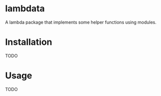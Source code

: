 # lambdata
A lambda package that implements some helper functions using modules.

# Installation
TODO


# Usage
TODO